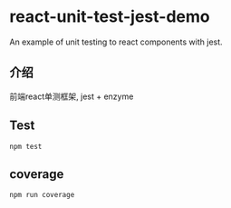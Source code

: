 # react-unit-test-jest-demo
An example of unit testing to react components with jest.

## 介绍
前端react单测框架, jest + enzyme

## Test
```
npm test
```

## coverage
```
npm run coverage
```